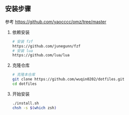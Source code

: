 ## 安装步骤
参考 <https://github.com/yaocccc/omz/tree/master>
1. 依赖安装
    ```bash
    # 安装 fzf
    https://github.com/junegunn/fzf
    # 安装 lua
    https://github.com/lua/lua
    ```
2. 克隆仓库
    ```bash
    # 克隆本仓库
    git clone https://github.com/wuqin0202/dotfiles.git
    cd dotfiles
    ```
3. 开始安装
    ```bash
    ./install.sh
    chsh -s $(which zsh)
    ```